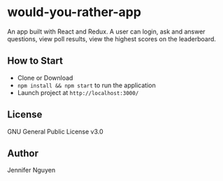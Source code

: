 # would-you-rather-app
An app built with React and Redux. A user can login, ask and answer questions, view poll results, view the highest scores on the leaderboard.

## How to Start
- Clone or Download
- `npm install && npm start` to run the application
- Launch project at `http://localhost:3000/`

## License
GNU General Public License v3.0

## Author
Jennifer Nguyen